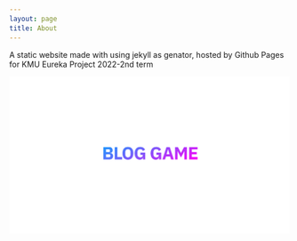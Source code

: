 ```yaml
---
layout: page
title: About
---
```


<p class="message">
  A static website made with using jekyll as genator, hosted by Github Pages for KMU Eureka Project 2022-2nd term
</p>

![image](https://raw.githubusercontent.com/20223073/20223073.github.io/main/public/bloggame.png)

